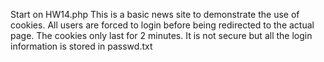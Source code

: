 Start on HW14.php
This is a basic news site to demonstrate the use of cookies.
All users are forced to login before being redirected to the actual page.
The cookies only last for 2 minutes.
It is not secure but all the login information is stored in passwd.txt
